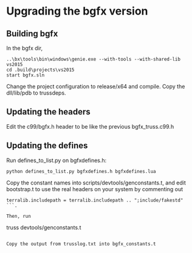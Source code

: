 # Upgrading the bgfx version

## Building bgfx
In the bgfx dir,
```
..\bx\tools\bin\windows\genie.exe --with-tools --with-shared-lib vs2015
cd .build\projects\vs2015
start bgfx.sln
```
Change the project configuration to release/x64 and compile. Copy the dll/lib/pdb to trussdeps.

## Updating the headers
Edit the c99/bgfx.h header to be like the previous bgfx_truss.c99.h

## Updating the defines
Run defines_to_list.py on bgfxdefines.h:
```
python defines_to_list.py bgfxdefines.h bgfxdefines.lua
```

Copy the constant names into scripts/devtools/genconstants.t, and edit
bootstrap.t to use the real headers on your system by commenting out
```
terralib.includepath = terralib.includepath .. ";include/fakestd"
```.

Then, run
```
truss devtools/genconstants.t
```

Copy the output from trusslog.txt into bgfx_constants.t